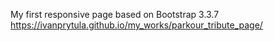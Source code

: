My first responsive page based on Bootstrap 3.3.7
https://ivanprytula.github.io/my_works/parkour_tribute_page/

